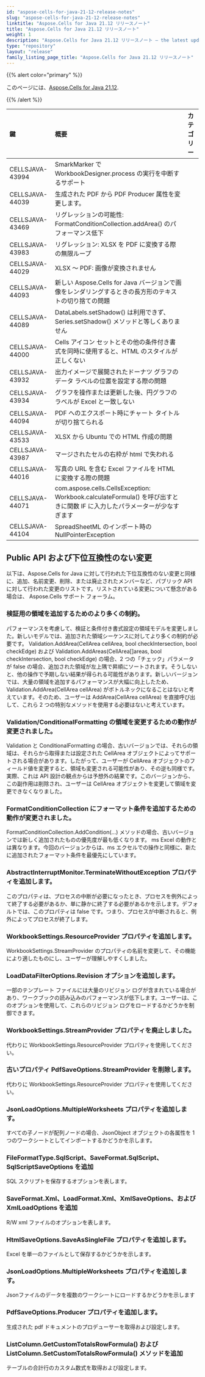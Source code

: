 ```yaml
---
id: "aspose-cells-for-java-21-12-release-notes"
slug: "aspose-cells-for-java-21-12-release-notes"
linktitle: "Aspose.Cells for Java 21.12 リリースノート"
title: "Aspose.Cells for Java 21.12 リリースノート"
weight: 1
description: "Aspose.Cells for Java 21.12 リリースノート – the latest updates and fixes."
type: "repository"
layout: "release"
family_listing_page_title: "Aspose.Cells for Java 21.12 リリースノート"
---
```

{{% alert color="primary" %}}

このページには、[Aspose.Cells for Java 21.12](https://releases.aspose.com/cells/java/new-releases/aspose.cells-for-java-21.12/).

{{% /alert %}}

|**鍵**|**概要**|**カテゴリー**|
|:- |:- |:- |
|CELLSJAVA-43994|SmarkMarker で WorkbookDesigner.process の実行を中断するサポート|
|CELLSJAVA-44039|生成された PDF から PDF Producer 属性を変更します。|
|CELLSJAVA-43469|リグレッションの可能性: FormatConditionCollection.addArea() のパフォーマンス低下|
|CELLSJAVA-43983|リグレッション: XLSX を PDF に変換する際の無限ループ|
|CELLSJAVA-44029|XLSX ～ PDF: 画像が変換されません|
|CELLSJAVA-44093|新しい Aspose.Cells for Java バージョンで画像をレンダリングするときの長方形のテキストの切り捨ての問題|
|CELLSJAVA-44089|DataLabels.setShadow() は利用できず、Series.setShadow() メソッドと等しくありません|
|CELLSJAVA-44000|Cells アイコン セットとその他の条件付き書式を同時に使用すると、HTML のスタイルが正しくない|
|CELLSJAVA-43932|出力イメージで展開されたドーナツ グラフのデータ ラベルの位置を設定する際の問題|
|CELLSJAVA-43934|グラフを操作または更新した後、円グラフのラベルが Excel と一致しない|
|CELLSJAVA-44094|PDF へのエクスポート時にチャート タイトルが切り捨てられる|
|CELLSJAVA-43533|XLSX から Ubuntu での HTML 作成の問題|
|CELLSJAVA-43987|マージされたセルの右枠が html で失われる|
|CELLSJAVA-44016|写真の URL を含む Excel ファイルを HTML に変換する際の問題|
|CELLSJAVA-44071|com.aspose.cells.CellsException: Workbook.calculateFormula() を呼び出すときに関数 IF に入力したパラメーターが少なすぎます|
|CELLSJAVA-44104|SpreadSheetML のインポート時の NullPointerException|

## **Public API および下位互換性のない変更**

以下は、Aspose.Cells for Java に対して行われた下位互換性のない変更と同様に、追加、名前変更、削除、または廃止されたメンバーなど、パブリック API に対して行われた変更のリストです。リストされている変更について懸念がある場合は、 Aspose.Cells サポート フォーラム。

### **検証用の領域を追加するためのより多くの制約。**

パフォーマンスを考慮して、検証と条件付き書式設定の領域モデルを変更しました。新しいモデルでは、追加された領域シーケンスに対してより多くの制約が必要です。 Validation.AddArea(CellArea cellArea, bool checkIntersection, bool checkEdge) および Validation.AddAreas(CellArea[]areas, bool checkIntersection, bool checkEdge) の場合、2 つの「チェック」パラメータが false の場合、追加された領域が左上隅で昇順にソートされます。そうしないと、他の操作で予期しない結果が得られる可能性があります。新しいバージョンでは、大量の領域を追加するパフォーマンスが大幅に向上したため、Validation.AddArea(CellArea cellArea) がボトルネックになることはないと考えています。そのため、ユーザーは AddArea(CellArea cellArea) を直接呼び出して、これら 2 つの特別なメソッドを使用する必要はないと考えています。

### **Validation/ConditionalFormatting の領域を変更するための動作が変更されました。**

Validation と ConditionalFormatting の場合、古いバージョンでは、それらの領域は、それらから取得または設定された CellArea オブジェクトによってサポートされる場合があります。したがって、ユーザーが CellArea オブジェクトのフィールド値を変更すると、領域も変更される可能性があり、その逆も同様です。実際、これは API 設計の観点からは予想外の結果です。このバージョンから、この副作用は削除され、ユーザーは CellArea オブジェクトを変更して領域を変更できなくなりました。

### **FormatConditionCollection にフォーマット条件を追加するための動作が変更されました。**

FormatConditionCollection.AddCondition(...) メソッドの場合、古いバージョンでは新しく追加されたものの優先度が最も低くなります。 ms Excel の動作とは異なります。今回のバージョンからは、ms エクセルでの操作と同様に、新たに追加されたフォーマット条件を最優先にしています。

### **AbstractInterruptMonitor.TerminateWithoutException プロパティを追加します。**

このプロパティは、プロセスの中断が必要になったとき、プロセスを例外によって終了する必要があるか、単に静かに終了する必要があるかを示します。デフォルトでは、このプロパティは false です。つまり、プロセスが中断されると、例外によってプロセスが終了します。

### **WorkbookSettings.ResourceProvider プロパティを追加します。**

WorkbookSettings.StreamProvider のプロパティの名前を変更して、その機能により適したものにし、ユーザーが理解しやすくしました。

### **LoadDataFilterOptions.Revision オプションを追加します。**

一部のテンプレート ファイルには大量のリビジョン ログが含まれている場合があり、ワークブックの読み込みのパフォーマンスが低下します。ユーザーは、このオプションを使用して、これらのリビジョン ログをロードするかどうかを制御できます。

### **WorkbookSettings.StreamProvider プロパティを廃止しました。**

代わりに WorkbookSettings.ResourceProvider プロパティを使用してください。

### **古いプロパティ PdfSaveOptions.StreamProvider を削除します。**

代わりに WorkbookSettings.ResourceProvider プロパティを使用してください。

### **JsonLoadOptions.MultipleWorksheets プロパティを追加します。**

すべての子ノードが配列ノードの場合、JsonObject オブジェクトの各属性を 1 つのワークシートとしてインポートするかどうかを示します。

### **FileFormatType.SqlScript、SaveFormat.SqlScript、SqlScriptSaveOptions を追加**

SQL スクリプトを保存するオプションを表します。

### **SaveFormat.Xml、LoadFormat.Xml、XmlSaveOptions、および XmlLoadOptions を追加**

R/W xml ファイルのオプションを表します。

### **HtmlSaveOptions.SaveAsSingleFile プロパティを追加します。**

 Excel を単一のファイルとして保存するかどうかを示します。

### **JsonLoadOptions.MultipleWorksheets プロパティを追加します。**

 Jsonファイルのデータを複数のワークシートにロードするかどうかを示します

### **PdfSaveOptions.Producer プロパティを追加します。**

生成された pdf ドキュメントのプロデューサーを取得および設定します。

### **ListColumn.GetCustomTotalsRowFormula() および ListColumn.SetCustomTotalsRowFormula() メソッドを追加**

テーブルの合計行のカスタム数式を取得および設定します。
